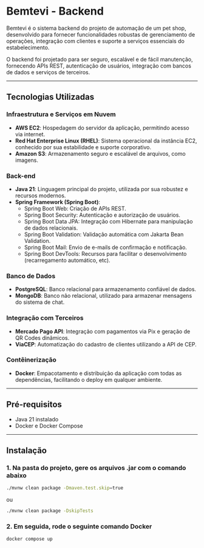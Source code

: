 # Bemtevi - Backend

Bemtevi é o sistema backend do projeto de automação de um pet shop, desenvolvido para fornecer funcionalidades robustas de gerenciamento de operações, integração com clientes e suporte a serviços essenciais do estabelecimento.

O backend foi projetado para ser seguro, escalável e de fácil manutenção, fornecendo APIs REST, autenticação de usuários, integração com bancos de dados e serviços de terceiros.

---

## Tecnologias Utilizadas

### Infraestrutura e Serviços em Nuvem
- **AWS EC2**: Hospedagem do servidor da aplicação, permitindo acesso via internet.  
- **Red Hat Enterprise Linux (RHEL)**: Sistema operacional da instância EC2, conhecido por sua estabilidade e suporte corporativo.  
- **Amazon S3**: Armazenamento seguro e escalável de arquivos, como imagens.  

### Back-end
- **Java 21**: Linguagem principal do projeto, utilizada por sua robustez e recursos modernos.  
- **Spring Framework (Spring Boot)**:
  - Spring Boot Web: Criação de APIs REST.  
  - Spring Boot Security: Autenticação e autorização de usuários.  
  - Spring Boot Data JPA: Integração com Hibernate para manipulação de dados relacionais.  
  - Spring Boot Validation: Validação automática com Jakarta Bean Validation.  
  - Spring Boot Mail: Envio de e-mails de confirmação e notificação.  
  - Spring Boot DevTools: Recursos para facilitar o desenvolvimento (recarregamento automático, etc).  

### Banco de Dados
- **PostgreSQL**: Banco relacional para armazenamento confiável de dados.  
- **MongoDB**: Banco não relacional, utilizado para armazenar mensagens do sistema de chat.  

### Integração com Terceiros
- **Mercado Pago API**: Integração com pagamentos via Pix e geração de QR Codes dinâmicos.  
- **ViaCEP**: Automatização do cadastro de clientes utilizando a API de CEP.  

### Contêinerização
- **Docker**: Empacotamento e distribuição da aplicação com todas as dependências, facilitando o deploy em qualquer ambiente.  

---

## Pré-requisitos
- Java 21 instalado  
- Docker e Docker Compose  

---

## Instalação
### 1. Na pasta do projeto, gere os arquivos .jar com o comando abaixo
```bash
./mvnw clean package -Dmaven.test.skip=true
```
ou
```bash
./mvnw clean package -DskipTests
```
### 2. Em seguida, rode o seguinte comando Docker
```bash
docker compose up
```
